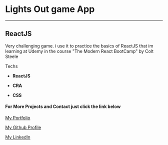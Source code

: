 
# Lights Out game App
___

## ReactJS 

Very challenging game. i use it to practice the basics of ReactJS that im learning at Udemy in the course "The Modern React BootCamp" by Colt Steele

Techs 
+ **ReactJS**

+ **CRA**

+ **CSS**

#### For More Projects and Contact just click the link below

[My Portfolio](https://emiliojosecalvo.github.io/portfolio/)

[My Github Profile](https://github.com/emiliojosecalvo)

[My LinkedIn](https://github.com/emiliojosecalvo)

